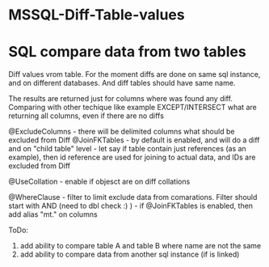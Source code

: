 # MSSQL-Diff-Table-values

# SQL compare data from two tables

Diff values vrom table.
For the moment diffs are done on same sql instance, and on different databases.
And diff tables should have same name.

The results are returned just for columns where was found any diff. 
Comparing with other techique like example EXCEPT/INTERSECT what are returning all columns, even if there are no diffs

@ExcludeColumns - there will be delimited columns what should be excluded from Diff
@JoinFKTables - by default is enabled, and will do a diff and on "child table" level 
            - let say if table contain just references (as an example), then id reference are used for joining to actual data, 
              and IDs are excluded from Diff
              
              
@UseCollation - enable if objesct are on diff collations

@WhereClause - filter to limit exclude data from comarations. Filter should start with AND (need to dbl check :) )
             - if @JoinFKTables is enabled, then add alias "mt." on columns
             
             
ToDo:

1. add ability to compare table A and table B where name are not the same
2. add ability to compare data from another sql instance (if is linked)

